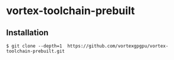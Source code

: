 # vortex-toolchain-prebuilt

## Installation
    $ git clone --depth=1  https://github.com/vortexgpgpu/vortex-toolchain-prebuilt.git

